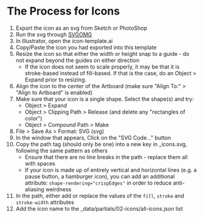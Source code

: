 # The Process for Icons

1. Export the icon as an svg from Sketch or PhotoShop
2. Run the svg through [SVGOMG](https://jakearchibald.github.io/svgomg/)
3. In Illustrator, open the icon-template.ai
4. Copy/Paste the icon you had exported into this template
5. Resize the icon so that either the width or height snap to a guide - do not expand beyond the guides on either direction
    * If the icon does not seem to scale properly, it may be that it is stroke-based instead of fill-based. If that is the case, do an Object > Expand prior to resizing.
6. Align the icon to the center of the Artboard (make sure "Align To:" > "Align to Artboard" is enabled)
7. Make sure that your icon is a single shape.  Select the shape(s) and try:
    * Object > Expand
    * Object > Clipping Path > Release (and delete any "rectangles of color")
    * Object > Compound Path > Make
8. File > Save As > Format: SVG (svg)
9. In the window that appears, Click on the "SVG Code..." button
10. Copy the path tag (should only be one) into a new key in _icons.svg, following the same pattern as others
    * Ensure that there are no line breaks in the path - replace them all with spaces
    * If your icon is made up of entirely vertical and horizontal lines (e.g. a pause button, a hamburger icon), you can add an additional attribute: `shape-rendering="crispEdges"` in order to reduce anti-aliasing weirdness
11. In the path, either add or replace the values of the `fill`, `stroke` and `stroke-width` attributes
12. Add the icon name to the _data/partials/02-icons/all-icons.json list
